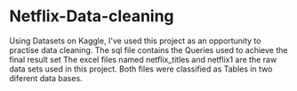 # Netflix-Data-cleaning
Using Datasets on Kaggle, I've used this project as an opportunity to practise data cleaning.
The sql file contains the Queries used to achieve the final result set
The excel files named netflix_titles and netflix1 are the raw data sets used in this project.
Both files were classified as Tables in two diferent data bases.
